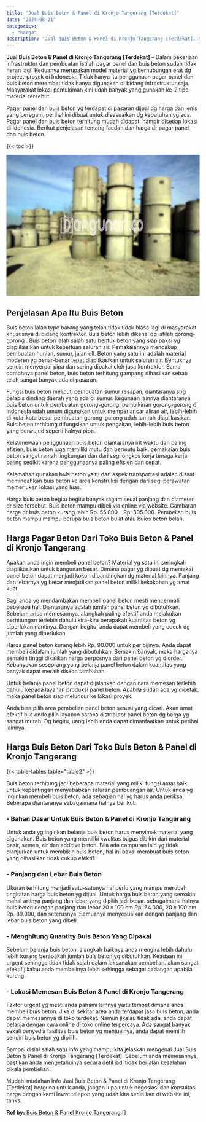 ```yaml
---
title: "Jual Buis Beton & Panel di Kronjo Tangerang [Terdekat]"
date: "2024-08-21"
categories: 
  - "harga"
description: "Jual Buis Beton & Panel di Kronjo Tangerang [Terdekat]. Mudah-mudahan Info Jual Buis Beton & Panel di Kronjo Tangerang [Terdekat] berguna untuk anda, janga..."
---
```


**Jual Buis Beton & Panel di Kronjo Tangerang \[Terdekat\]** – Dalam pekerjaan infrastruktur dan pembuatan istilah pagar panel dan buis beton sudah tidak heran lagi. Keduanya merupakan model material yg berhubungan erat dg project-proyek di Indonesia. Tidak hanya itu penggunaan pagar panel dan buis beton merembet tidak hanya digunakan di bidang infrastruktur saja. Masyarakat lokasi pemukiman kini udah banyak yang gunakan ke-2 tipe material tersebut.

Pagar panel dan buis beton yg terdapat di pasaran dijual dg harga dan jenis yang beragam, perihal ini dibuat untuk disesuaikan dg kebutuhan yg ada. Pagar panel dan buis beton terhitung mudah didapat, hampir disetiap lokasi di Idonesia. Berikut penjelasan tentang faedah dan harga dr pagar panel dan buis beton.

{{< toc >}}

![Jual Buis Beton & Panel di Kronjo Tangerang [Terdekat]](/images/jual-panel-buis-beton-murah-69.png)

## Penjelasan Apa Itu Buis Beton

Buis beton ialah type barang yang telah tidak tidak biasa lagi di masyarakat khususnya di bidang kontraktor. Buis beton lebih dikenal dg istilah gorong-gorong . Buis beton ialah salah satu bentuk beton yang siap pakai yg diaplikasikan untuk keperluan saluran air. Pemakaiannya mencakup pembuatan hunian, sumur, jalan dll. Beton yang satu ini adalah material moderen yg benar-benar tepat diaplikasikan untuk saluran air. Bentuknya sendiri menyerpai pipa dan sering dipakai oleh jasa kontraktor. Sama contohnya panel beton, buis beton terhitung gampang dihasilkan sebab telah sangat banyak ada di pasaran.

Fungsi buis beton meliputi pembuatan sumur resapan, diantaranya sbg pelapis dinding daerah yang ada di sumur. kegunaan lainnya diantaranya buis beton untuk pembuatan gorong-gorong. pembikinan gorong-gorong di Indonesia udah umum digunakan untuk memperlancar aliran air, lebih-lebih di kota-kota besar pembuatan gorong-gorong udah lumrah diaplikasikan. Buis beton terhitung difungsikan untuk pengairan, lebih-lebih buis beton yang berwujud seperti halnya pipa.

Keistimewaan penggunaan buis beton diantaranya irit waktu dan paling efisien, buis beton juga memiliki mutu dan bermutu baik. pemakaian buis beton sangat ramah lingkungan dan dari segi ongkos kerja tenaga kerja paling sedikit karena penggunaanya paling efisien dan cepat.

Kelemahan gunakan buis beton yaitu dari aspek transportasi adalah disaat memindahkan buis beton ke area konstruksi dengan dari segi perawatan memerlukan lokasi yang luas.

Harga buis beton begitu begitu banyak ragam seuai panjang dan diameter dr size tersebut. Buis beton mampu dibeli via online via website. Gambaran harga dr buis beton kurang lebih Rp. 55.000 – Rp. 305.000. Pembelian buis beton mampu mampu berupa buis beton bulat atau buios beton belah.

## Harga Pagar Beton Dari Toko Buis Beton & Panel di Kronjo Tangerang

Apakah anda ingin membeli panel beton? Material yg satu ini seringkali diaplikasikan untuk bangunan besar. Dimana pagar yg dibuat dg memakai panel beton dapat menjadi kokoh dibandingkan dg material lainnya. Panjang dan lebarnya yg besar menjadikan panel beton miliki kekokohan yg amat kuat.

Bagi anda yg mendambakan membeli panel beton mesti mencermati beberapa hal. Diantaranya adalah jumlah panel beton yg dibutuhkan. Sebelum anda memesannya, alangkah paling efektif anda melakukan perhitungan terlebih dahulu kira-kira berapakah kuantitas beton yg diperlukan nantinya. Dengan begitu, anda dapat membeli yang cocok dg jumlah yang diperlukan.

Harga panel beton kurang lebih Rp. 90.000 untuk per bijinya. Anda dapat membeli didalam jumlah yang dibutuhkan. Semakin banyak, maka harganya semakin tinggi dikalikan harga perpcsnya dari panel beton yg diorder. Kebanyakan seseorang yang belanja panel beton dalam kuantitas yang banyak dapat meraih diskon tambahan.

Untuk belanja panel beton dapat dijalankan dengan cara memesan terlebih dahulu kepada layanan produksi panel beton. Apabila sudah ada yg dicetak, maka panel beton siap meluncur ke lokasi proyek.

Anda bisa pilih area pembelian panel beton sesuai yang dicari. Akan amat efektif bila anda pilih layanan sarana distributor panel beton dg harga yg sangat murah. Dg begitu, uang lebih anda dapat dimanfaatkan untuk perihal lainnya.

## Harga Buis Beton Dari Toko Buis Beton & Panel di Kronjo Tangerang

{{< table-tables table="table2" >}}

Buis beton terhitung jadi beberapa material yang miliki fungsi amat baik untuk kepentingan menyebabkan saluran pembuangan air. Untuk anda yg inginkan membeli buis beton, ada sebagian hal yg harus anda periksa. Beberapa diantaranya sebagaimana halnya berikut:

### \- Bahan Dasar Untuk Buis Beton & Panel di Kronjo Tangerang

Untuk anda yg inginkan belanja buis beton harus menyimak material yang digunakan. Buis beton yang memiliki kwalitas bagus dibikin dari material pasir, semen, air dan additive beton. Bila ada campuran lain yg tidak dianjurkan untuk membikin buis beton, hal ini bakal membuat buis beton yang dihasilkan tidak cukup efektif.

### \- Panjang dan Lebar Buis Beton

Ukuran terhitung menjadi satu-satunya hal perlu yang mampu merubah tingkatan harga buis beton yg dijual. Untuk harga buis beton yang semakin mahal artinya panjang dan lebar yang dipilih jadi besar. sebagaimana halnya buis beton dengan panjang dan lebar 20 x 100 cm Rp. 64.000, 20 x 100 cm Rp. 89.000, dan seterusnya. Semuanya menyesuaikan dengan panjang dan lebar buis beton yang dibeli.

### \- Menghitung Quantity Buis Beton Yang Dipakai

Sebelum belanja buis beton, alangkah baiknya anda mengira lebih dahulu lebih kurang berapakah jumlah buis beton yg dibutuhkan. Keadaan ini urgent sehingga tidak tidak salah dalam laksanakan pembelian. akan sangat efektif jikalau anda membelinya lebih sehingga sebagai cadangan apabila kurang.

### \- Lokasi Memesan Buis Beton & Panel di Kronjo Tangerang

Faktor urgent yg mesti anda pahami lainnya yaitu tempat dimana anda membeli buis beton. Jika di sekitar area anda terdapat jasa buis beton, anda dapat memesannya di toko terdekat. Namun jikalau tidak ada, anda dapat belanja dengan cara online di toko online terpercaya. Ada sangat banyak sekali penyedia fasilitas buis beton yg menjualnya, anda dapat memilih sendiri buis beton yg dipilih.

Sampai disini salah satu Info yang mampu kita jelaskan mengenai Jual Buis Beton & Panel di Kronjo Tangerang \[Terdekat\]. Sebelum anda memesannya, pastikan anda mengetahuinya secara detil jadi tidak berjalan kesalahan dikala pembelian.

Mudah-mudahan Info Jual Buis Beton & Panel di Kronjo Tangerang \[Terdekat\] berguna untuk anda, jangan lupa untuk negosiasi dan konsultasi harga dengan kami lewat telepon yang udah kita sedia kan di website ini, tanks.

**Ref by:** [Buis Beton & Panel Kronjo Tangerang []](https://id.wikipedia.org/wiki/Buis)
